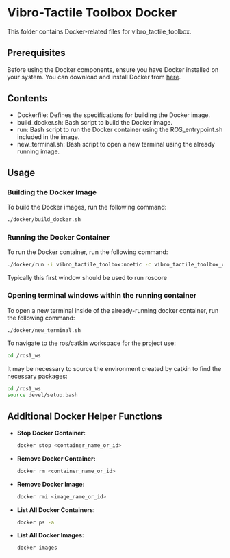 # Vibro-Tactile Toolbox Docker

This folder contains Docker-related files for vibro_tactile_toolbox.

## Prerequisites

Before using the Docker components, ensure you have Docker installed on your system. You can download and install Docker from [here](https://www.docker.com/get-started).

## Contents

- Dockerfile: Defines the specifications for building the Docker image.
- build_docker.sh: Bash script to build the Docker image.
- run: Bash script to run the Docker container using the ROS_entrypoint.sh included in the image.
- new_terminal.sh: Bash script to open a new terminal using the already running image.

## Usage

### Building the Docker Image

To build the Docker images, run the following command:

```bash
./docker/build_docker.sh
```

### Running the Docker Container

To run the Docker container, run the following command:

```bash
./docker/run -i vibro_tactile_toolbox:noetic -c vibro_tactile_toolbox_container -g
```

Typically this first window should be used to run roscore

### Opening terminal windows within the running container

To open a new terminal inside of the already-running docker container, run the following command:

```bash
./docker/new_terminal.sh
```

To navigate to the ros/catkin workspace for the project use:

```bash
cd /ros1_ws
```

It may be necessary to source the environment created by catkin to find the necessary packages:

```bash
cd /ros1_ws
source devel/setup.bash
```

## Additional Docker Helper Functions

- **Stop Docker Container:**
  ```bash
  docker stop <container_name_or_id>
  ```

- **Remove Docker Container:**
  ```bash
  docker rm <container_name_or_id>
  ```

- **Remove Docker Image:**
  ```bash
  docker rmi <image_name_or_id>
  ```

- **List All Docker Containers:**
  ```bash
  docker ps -a
  ```

- **List All Docker Images:**
  ```bash
  docker images
  ```
